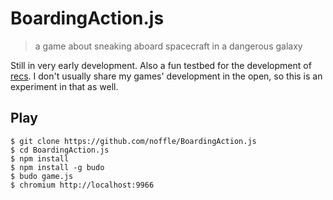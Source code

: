 # BoardingAction.js

> a game about sneaking aboard spacecraft in a dangerous galaxy

Still in very early development. Also a fun testbed for the development of
[recs](https://github.com/noffle/recs). I don't usually share my games'
development in the open, so this is an experiment in that as well.

## Play

```
$ git clone https://github.com/noffle/BoardingAction.js
$ cd BoardingAction.js
$ npm install
$ npm install -g budo
$ budo game.js
$ chromium http://localhost:9966
```
